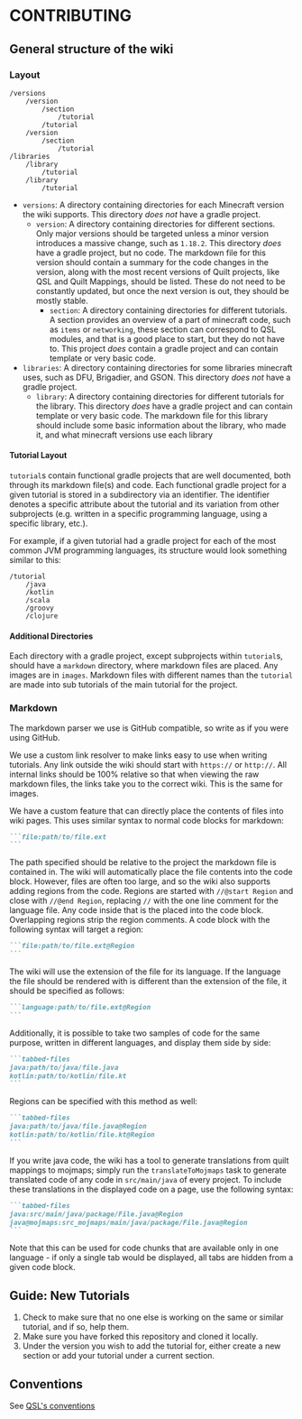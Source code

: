 # CONTRIBUTING

## General structure of the wiki

### Layout

```
/versions
    /version
        /section
            /tutorial
        /tutorial
    /version
        /section
            /tutorial
/libraries
    /library
        /tutorial
    /library
        /tutorial
```

* `versions`: A directory containing directories for each Minecraft version the wiki supports. This directory *does not*
  have a gradle project.
    * `version`: A directory containing directories for different sections. Only major versions should be targeted
      unless a minor version introduces a massive change, such as `1.18.2`. This directory *does* have a gradle project,
      but no code. The markdown file for this version should contain a summary for the code changes in the version,
      along with the most recent versions of Quilt projects, like QSL and Quilt Mappings, should be listed. These do not
      need to be constantly updated, but once the next version is out, they should be mostly stable.
        * `section`: A directory containing directories for different tutorials. A section provides an overview of a
          part of minecraft code, such as `items` or `networking`, these section can correspond to QSL modules, and that
          is a good place to start, but they do not have to. This project *does* contain a gradle project and can
          contain template or very basic code.
* `libraries`: A directory containing directories for some libraries minecraft uses, such as DFU, Brigadier, and GSON.
  This directory *does not* have a gradle project.
    * `library`: A directory containing directories for different tutorials for the library. This directory *does* have
      a gradle project and can contain template or very basic code. The markdown file for this library should include
      some basic information about the library, who made it, and what minecraft versions use each library

#### Tutorial Layout

`tutorial`s contain functional gradle projects that are well documented, both through its markdown file(s) and code. Each functional gradle project for a given tutorial is stored in a subdirectory via an identifier. The identifier denotes a specific attribute about the tutorial and its variation from other subprojects (e.g. written in a specific programming language, using a specific library, etc.).

For example, if a given tutorial had a gradle project for each of the most common JVM programming languages, its structure would look something similar to this:

```
/tutorial
    /java
    /kotlin
    /scala
    /groovy
    /clojure
```

#### Additional Directories

Each directory with a gradle project, except subprojects within `tutorial`s, should have a `markdown` directory, where markdown files are placed. Any images are in `images`. Markdown files with different names than the `tutorial` are made into sub tutorials of the main tutorial for the project.

### Markdown

The markdown parser we use is GitHub compatible, so write as if you were using GitHub.

We use a custom link resolver to make links easy to use when writing tutorials. Any link outside the wiki should start
with `https://` or `http://`. All internal links should be 100% relative so that when viewing the raw markdown files,
the links take you to the correct wiki. This is the same for images.

We have a custom feature that can directly place the contents of files into wiki pages. This uses similar syntax to normal code blocks for markdown:
~~~markdown
```file:path/to/file.ext
```
~~~
The path specified should be relative to the project the markdown file is contained in. The wiki will automatically place the file contents into the code
block. However, files are often too large, and so the wiki also supports adding regions from the code. Regions are started with `//@start Region` and close
with `//@end Region`, replacing `//` with the one line comment for the language file. Any code inside that is the placed into the code block. Overlapping
regions strip the region comments. A code block with the following syntax will target a region:
~~~markdown
```file:path/to/file.ext@Region
```
~~~
The wiki will use the extension of the file for its language. If the language the file should be rendered with is different
than the extension of the file, it should be specified as follows:
~~~markdown
```language:path/to/file.ext@Region
```
~~~
Additionally, it is possible to take two samples of code for the same purpose, written in different languages, and display them
side by side:
~~~markdown
```tabbed-files
java:path/to/java/file.java
kotlin:path/to/kotlin/file.kt
```
~~~
Regions can be specified with this method as well:
~~~markdown
```tabbed-files
java:path/to/java/file.java@Region
kotlin:path/to/kotlin/file.kt@Region
```
~~~
If you write java code, the wiki has a tool to generate translations from quilt mappings to mojmaps; simply run the
`translateToMojmaps` task to generate translated code of any code in `src/main/java` of every project. To include these
translations in the displayed code on a page, use the following syntax:
~~~markdown
```tabbed-files
java:src/main/java/package/File.java@Region
java@mojmaps:src_mojmaps/main/java/package/File.java@Region
```
~~~
Note that this can be used for code chunks that are available only in one language - if only a single tab would be displayed,
all tabs are hidden from a given code block.

## Guide: New Tutorials

1. Check to make sure that no one else is working on the same or similar tutorial, and if so, help them.
2. Make sure you have forked this repository and cloned it locally.
3. Under the version you wish to add the tutorial for, either create a new section or add your tutorial under a current
   section.

## Conventions

See [QSL's conventions](https://github.com/QuiltMC/quilt-standard-libraries/blob/1.18/CONTRIBUTING.md#conventions)


